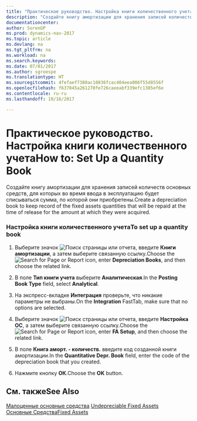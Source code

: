 ```yaml
---
title: "Практическое руководство. Настройка книги количественного учета"
description: "Создайте книгу амортизации для хранения записей количеств основных средств, для которых во время ввода в эксплуатацию будет списываться сумма, по которой они приобретены."
documentationcenter: 
author: SorenGP
ms.prod: dynamics-nav-2017
ms.topic: article
ms.devlang: na
ms.tgt_pltfrm: na
ms.workload: na
ms.search.keywords: 
ms.date: 07/01/2017
ms.author: sgroespe
ms.translationtype: HT
ms.sourcegitcommit: 4fefaef7380ac10836fcac404eea006f55d8556f
ms.openlocfilehash: f637045a261270fe726caeeabf339efc1385ef6e
ms.contentlocale: ru-ru
ms.lasthandoff: 10/16/2017

---
```

# <a name="how-to-set-up-a-quantity-book"></a><span data-ttu-id="a0d02-103">Практическое руководство. Настройка книги количественного учета</span><span class="sxs-lookup"><span data-stu-id="a0d02-103">How to: Set Up a Quantity Book</span></span>
<span data-ttu-id="a0d02-104">Создайте книгу амортизации для хранения записей количеств основных средств, для которых во время ввода в эксплуатацию будет списываться сумма, по которой они приобретены.</span><span class="sxs-lookup"><span data-stu-id="a0d02-104">Create a depreciation book to keep record of the fixed assets quantities that will be repaid at the time of release for the amount at which they were acquired.</span></span>  
  
### <a name="to-set-up-a-quantity-book"></a><span data-ttu-id="a0d02-105">Настройка книги количественного учета</span><span class="sxs-lookup"><span data-stu-id="a0d02-105">To set up a quantity book</span></span>  
  
1.  <span data-ttu-id="a0d02-106">Выберите значок ![Поиск страницы или отчета](media/ui-search/search_small.png "Значок поиска страницы или отчета"), введите **Книги амортизации**, а затем выберите связанную ссылку.</span><span class="sxs-lookup"><span data-stu-id="a0d02-106">Choose the ![Search for Page or Report](media/ui-search/search_small.png "Search for Page or Report icon") icon, enter **Depreciation Books**, and then choose the related link.</span></span>  
  
2.  <span data-ttu-id="a0d02-107">В поле **Тип книги учета** выберите **Аналитическая**.</span><span class="sxs-lookup"><span data-stu-id="a0d02-107">In the **Posting Book Type** field, select **Analytical**.</span></span>  
  
3.  <span data-ttu-id="a0d02-108">На экспресс-вкладке **Интеграция** проверьте, что никакие параметры не выбраны.</span><span class="sxs-lookup"><span data-stu-id="a0d02-108">On the **Integration** FastTab, make sure that no options are selected.</span></span>  
  
4.  <span data-ttu-id="a0d02-109">Выберите значок ![Поиск страницы или отчета](media/ui-search/search_small.png "Значок поиска страницы или отчета"), введите **Настройка ОС**, а затем выберите связанную ссылку.</span><span class="sxs-lookup"><span data-stu-id="a0d02-109">Choose the ![Search for Page or Report](media/ui-search/search_small.png "Search for Page or Report icon") icon, enter **FA Setup**, and then choose the related link.</span></span>  
  
5.  <span data-ttu-id="a0d02-110">В поле **Книга аморт. - количеств.** введите код созданной книги амортизации.</span><span class="sxs-lookup"><span data-stu-id="a0d02-110">In the **Quantitative Depr. Book** field, enter the code of the depreciation book that you created.</span></span>  
  
6.  <span data-ttu-id="a0d02-111">Нажмите кнопку **ОК**.</span><span class="sxs-lookup"><span data-stu-id="a0d02-111">Choose the **OK** button.</span></span>  
  
## <a name="see-also"></a><span data-ttu-id="a0d02-112">См. также</span><span class="sxs-lookup"><span data-stu-id="a0d02-112">See Also</span></span>  
 <span data-ttu-id="a0d02-113">[Малоценные основные средства](undepreciable-fixed-assets.md) </span><span class="sxs-lookup"><span data-stu-id="a0d02-113">[Undepreciable Fixed Assets](undepreciable-fixed-assets.md) </span></span>  
 [<span data-ttu-id="a0d02-114">Основные Средства</span><span class="sxs-lookup"><span data-stu-id="a0d02-114">Fixed Assets</span></span>](fixed-assets.md)
